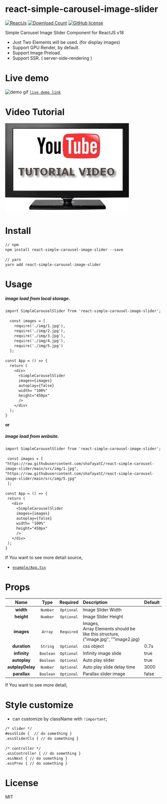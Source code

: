 # react-simple-carousel-image-slider

[![ReactJs][react-image]][react-url]
[![Download Count][download-image]][download-url]
[![GitHub license][license-image]][license-url]

[react-image]: https://img.shields.io/badge/ReactJS-%5E18.x-blue
[react-url]: https://reactjs.org
[download-image]: https://img.shields.io/npm/dm/react-simple-carousel-image-slider?label=downlaod
[download-url]: https://www.npmjs.com/package/react-simple-carousel-image-slider
[license-image]: https://img.shields.io/badge/license-MIT-blue.svg
[license-url]: https://github.com/shafayatC/react-simple-carousel-image-slider/blob/main/LICENSE

Simple Carousel Image Slider Component for ReactJS v18<br>

- Just Two Elements will be used. (for display images)
- Support GPU Render, by default.
- Support Image Preload.
- Support SSR. ( server-side-rendering )
# Live demo

  ![demo gif](https://raw.githubusercontent.com/shafayatC/react-simple-carousel-image-slider/main/slider.gif)
[`live demo link`](https://shafayatc.github.io/react-simple-carousel-image-slider/)<br>


# Video Tutorial

[![Video tutorial][video-image]][video-url]

[video-image]: https://raw.githubusercontent.com/shafayatC/react-simple-carousel-image-slider/main/tube.jpg
[video-url]: https://youtu.be/piVIv3OeGCg

# Install

```
// npm
npm install react-simple-carousel-image-slider --save

// yarn
yarn add react-simple-carousel-image-slider
```

# Usage
##### image load from local storage.
```
import SimpleCarouselSlider from 'react-simple-carousel-image-slider';

  const images = [
    require('./img/1.jpg'),
    require('./img/2.jpg'),
    require('./img/3.jpg'),
    require('./img/4.jpg'),
    require('./img/5.jpg')
  ];

const App = () => {
  return (
    <div>
      <SimpleCarouselSlider
      images={images} 
      autoplay={false}
      width= "100%"
      height="450px"
      />
    </div>
  );
}
```
**or**
##### image load from website.

 ```
import SimpleCarouselSlider from 'react-simple-carousel-image-slider';

  const images = [
"https://raw.githubusercontent.com/shafayatC/react-simple-carousel-image-slider/main/src/img/1.jpg",
"https://raw.githubusercontent.com/shafayatC/react-simple-carousel-image-slider/main/src/img/5.jpg"
  ];

const App = () => {
  return (
    <div>
      <SimpleCarouselSlider
      images={images} 
      autoplay={false}
      width= "100%"
      height="450px"
      />
    </div>
  );
}
```


If You want to see more detail source,<br>

- [`example/App.tsx`](https://github.com/shafayatC/react-simple-carousel-image-slider)<br>

# Props

|        Name         |    Type    |  Required  | Description                                                                                                                                                       | Default   |
| :-----------------: | :--------: | :--------: | :---------------------------------------------------------------------------------------------------------------------------------------------------------------- | :-------- |
|      **width**      |  `Number`  | `Optional` | Image Slider Width                                                                                                                                                |           |
|     **height**      |  `Number`  | `Optional` | Image Slider Height                                                                                                                                               |           |
|     **images**      |  `Array`   | `Required` | Images,<br>Array Elements should be like this structure,<br/>{"image.jpg", ""image2.jpg}                                                                              |           |
|      **duration**      |  `String`  | `Optional` | css object                                                                                                                                                        |      0.7s     |
|  **infinity**  |  `Boolean`  | `Optional` | Infinity image slide                                                                                                                                  | true     |
|    **autoplay**     |  `Boolean`  | `Optional` | Auto play slider<br>                                                                                                                                  | true       |
|     **autplayDelay**     |  `Number`  | `Optional` | Auto play slide delay time                                                                                                                                                        | 3000        |
|     **parallax**     |  `Boolean`  | `Optional` | Parallax slider image                                                                                                                                                         | false        |

If You want to see more detail,<br>


# Style customize

- can customize by className with `!important`;

```
/* slider */ 
#essSlide {  // do something }
.essSliderCls { // do something } 

/* controller */ 
.essController { // do something }
.essNext { // do something }
.essPrev { // do something }

```


# License

MIT